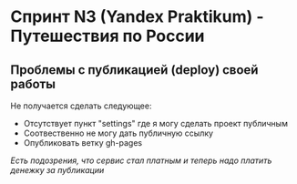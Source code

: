 # Спринт N3 (Yandex Praktikum) - Путешествия по России

## Проблемы с публикацией (deploy) своей работы
Не получается сделать следующее:
 * Отсутствует пункт "settings" где я могу сделать проект публичным
 * Соотвественно не могу дать публичную ссылку
 * Опубликовать ветку gh-pages

 _Есть подозрения, что сервис стал платным и теперь надо платить денежку за публикации_